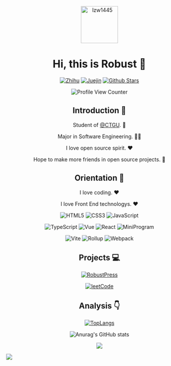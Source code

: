 <div align=center>

<img alt="lzw1445" src="https://avatars.githubusercontent.com/u/31646984?v=4" width=100 />

# Hi, this is Robust :wave:

<p>


[![Zhihu](https://img.shields.io/badge/dynamic/json?color=142026&labelColor=0066ff&logo=zhihu&logoColor=white&label=zhihu%20fans&query=%24.data.totalSubs&url=https%3A%2F%2Fapi.spencerwoo.com%2Fsubstats%2F%3Fsource%3Dzhihu%26queryKey%3Dsyy11cn)](https://www.zhihu.com/people/kaxijun)
[![Juejin](https://img.shields.io/badge/juejin-Robust-1e80ff?logo=bytedance)](https://juejin.cn/user/1398234521013304)
[![Github Stars](https://img.shields.io/github/stars/lzw1445?color=faf408&label=github%20stars&logo=github)](https://github.com/lzw1445)

</p>


![Profile View Counter](https://komarev.com/ghpvc/?username=lzw1445)

## Introduction :raised_hands:

Student of [@CTGU](https://www.ctgu.edu.cn). :school:

Major in Software Engineering. :man_technologist:

I love open source spirit. :heart:

Hope to make more friends in open source projects. :eyes:

## Orientation :dart:

I love coding. :heart:

I love Front End technologys. :heart:

<p>

![HTML5](https://img.shields.io/badge/-HTML5-red?logo=html5&logoColor=white)
![CSS3](https://img.shields.io/badge/-CSS3-blue?logo=css3&logoColor=white)
![JavaScript](https://img.shields.io/badge/-JavaScript-yellow?logo=javascript&logoColor=white)

</p>

<p>

![TypeScript](https://img.shields.io/badge/-TypeScript-blue?logo=typescript&logoColor=white)
![Vue](https://img.shields.io/badge/-Vue-34495e?logo=vue.js)
![React](https://img.shields.io/badge/-React-282c34?logo=react)
![MiniProgram](https://img.shields.io/badge/-MiniProgram-07c160?logo=wechat&logoColor=white)

</p>

<p>

![Vite](https://img.shields.io/badge/-Vite-646cff?logo=vite&logoColor=white)
![Rollup](https://img.shields.io/badge/-Rollup-ef3335?logo=rollup.js&logoColor=white)
![Webpack](https://img.shields.io/badge/-Webpack-1a6bac?logo=webpack)

</p>

## Projects :computer:

[![RobustPress](https://github-readme-stats.vercel.app/api/pin/?username=lzw1445&repo=RobustPress)](https://github.com/lzw1445/RobustPress)

[![leetCode](https://github-readme-stats.vercel.app/api/pin/?username=lzw1445&repo=leetCode)](https://github.com/lzw1445/leetCode)

## Analysis :point_down:

[![TopLangs](https://github-readme-stats.vercel.app/api/top-langs/?username=lzw1445&layout=compact)](https://github.com/anuraghazra/github-readme-stats)

![Anurag's GitHub stats](https://github-readme-stats.vercel.app/api?username=lzw1445&show_icons=true&bg_color=30,e96443,904e95&title_color=fff&text_color=fff)

![](https://github-profile-trophy.vercel.app/?username=lzw1445&theme=flat&column=7&margin-w=10)

</div>

![](https://hit.yhype.me/github/profile?user_id=6211352)
